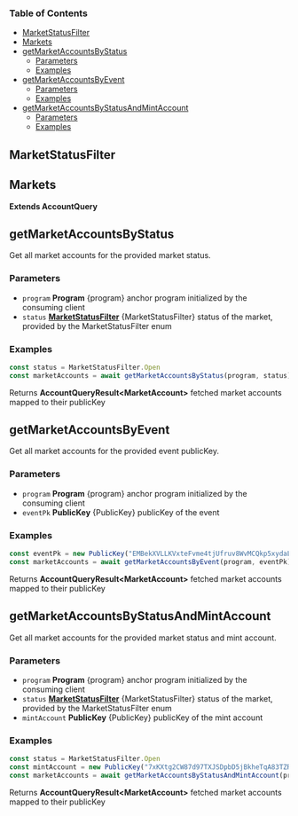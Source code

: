 <!-- Generated by documentation.js. Update this documentation by updating the source code. -->

### Table of Contents

*   [MarketStatusFilter][1]
*   [Markets][2]
*   [getMarketAccountsByStatus][3]
    *   [Parameters][4]
    *   [Examples][5]
*   [getMarketAccountsByEvent][6]
    *   [Parameters][7]
    *   [Examples][8]
*   [getMarketAccountsByStatusAndMintAccount][9]
    *   [Parameters][10]
    *   [Examples][11]

## MarketStatusFilter

## Markets

**Extends AccountQuery**

## getMarketAccountsByStatus

Get all market accounts for the provided market status.

### Parameters

*   `program` **Program** {program} anchor program initialized by the consuming client
*   `status` **[MarketStatusFilter][1]** {MarketStatusFilter} status of the market, provided by the MarketStatusFilter enum

### Examples

```javascript
const status = MarketStatusFilter.Open
const marketAccounts = await getMarketAccountsByStatus(program, status)
```

Returns **AccountQueryResult\<MarketAccount>** fetched market accounts mapped to their publicKey

## getMarketAccountsByEvent

Get all market accounts for the provided event publicKey.

### Parameters

*   `program` **Program** {program} anchor program initialized by the consuming client
*   `eventPk` **PublicKey** {PublicKey} publicKey of the event

### Examples

```javascript
const eventPk = new PublicKey("EMBekXVLLKVxteFvme4tjUfruv8WvMCQkp5xydaLzDEP")
const marketAccounts = await getMarketAccountsByEvent(program, eventPk)
```

Returns **AccountQueryResult\<MarketAccount>** fetched market accounts mapped to their publicKey

## getMarketAccountsByStatusAndMintAccount

Get all market accounts for the provided market status and mint account.

### Parameters

*   `program` **Program** {program} anchor program initialized by the consuming client
*   `status` **[MarketStatusFilter][1]** {MarketStatusFilter} status of the market, provided by the MarketStatusFilter enum
*   `mintAccount` **PublicKey** {PublicKey} publicKey of the mint account

### Examples

```javascript
const status = MarketStatusFilter.Open
const mintAccount = new PublicKey("7xKXtg2CW87d97TXJSDpbD5jBkheTqA83TZRuJosgAsU")
const marketAccounts = await getMarketAccountsByStatusAndMintAccount(program, status, mintAccount)
```

Returns **AccountQueryResult\<MarketAccount>** fetched market accounts mapped to their publicKey

[1]: #marketstatusfilter

[2]: #markets

[3]: #getmarketaccountsbystatus

[4]: #parameters

[5]: #examples

[6]: #getmarketaccountsbyevent

[7]: #parameters-1

[8]: #examples-1

[9]: #getmarketaccountsbystatusandmintaccount

[10]: #parameters-2

[11]: #examples-2
